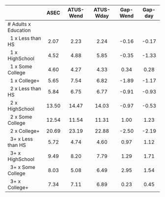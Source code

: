 
|                      |         ASEC |    ATUS-Wend |    ATUS-Wday |     Gap-Wend |      Gap-day |
| -------------------- | :----------: | :----------: | :----------: | :----------: | :----------: |
| # Adults x Education |              |              |              |              |              |
| &nbsp;&nbsp;1 x Less than HS |         2.07 |         2.23 |         2.24 |        -0.16 |        -0.17 |
| &nbsp;&nbsp;1 x HighSchool |         4.52 |         4.88 |         5.85 |        -0.35 |        -1.33 |
| &nbsp;&nbsp;1 x Some College |         4.60 |         4.27 |         4.33 |         0.34 |         0.28 |
| &nbsp;&nbsp;1 x College+ |         5.65 |         7.54 |         6.82 |        -1.89 |        -1.17 |
| &nbsp;&nbsp;2 x Less than HS |         5.84 |         6.75 |         6.77 |        -0.91 |        -0.93 |
| &nbsp;&nbsp;2 x HighSchool |        13.50 |        14.47 |        14.03 |        -0.97 |        -0.53 |
| &nbsp;&nbsp;2 x Some College |        12.54 |        11.54 |        11.31 |         1.00 |         1.23 |
| &nbsp;&nbsp;2 x College+ |        20.69 |        23.19 |        22.88 |        -2.50 |        -2.19 |
| &nbsp;&nbsp;3+ x Less than HS |         5.72 |         4.74 |         4.60 |         0.97 |         1.12 |
| &nbsp;&nbsp;3+ x HighSchool |         9.49 |         8.20 |         7.79 |         1.29 |         1.71 |
| &nbsp;&nbsp;3+ x Some College |         8.03 |         5.08 |         6.49 |         2.95 |         1.54 |
| &nbsp;&nbsp;3+ x College+ |         7.34 |         7.11 |         6.89 |         0.23 |         0.45 |

